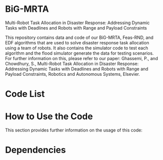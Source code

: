 # BiG-MRTA
Multi-Robot Task Allocation in Disaster Response: Addressing Dynamic Tasks with Deadlines and Robots with Range and Payload Constraints

This repository contains data and code of our BiG-MRTA, Feas-RND, and EDF algorithms that are used to solve disaster response task allocation using a team of robots. It also contains the simulator code to test each algorithm and the flood simulator generate the data for testing scenarios. For further information on this, please refer to our paper: Ghassemi, P., and Chowdhury, S., Multi-Robot Task Allocation in Disaster Response: Addressing Dynamic Tasks with Deadlines and Robots with Range and Payload Constraints, Robotics and Autonomous Systems, Elsevier.

# Code List

# How to Use the Code 
This section provides further information on the usage of this code:


# Dependencies
